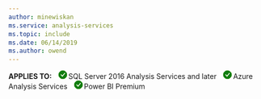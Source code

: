 ```yaml
---
author: minewiskan
ms.service: analysis-services  
ms.topic: include
ms.date: 06/14/2019
ms.author: owend
---
```


**APPLIES TO:** ![yes](media/yes.png)SQL Server 2016 Analysis Services and later ![yes](media/yes.png)Azure Analysis Services ![yes](media/yes.png)Power BI Premium